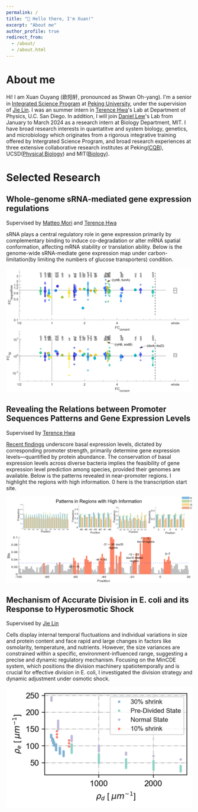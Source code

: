 ```yaml
---
permalink: /
title: "👋 Hello there, I'm Xuan!"
excerpt: "About me"
author_profile: true
redirect_from: 
  - /about/
  - /about.html
---
```


# About me
Hi! I am Xuan Ouyang (欧阳轩, pronounced as Shwan Oh-yang). I'm a senior in [Integrated Science Program](https://yuanpei.pku.edu.cn/en/education/interdisciplinarymajors/523215.htm) at [Peking University](https://english.pku.edu.cn/), under the supervision of [Jie Lin](https://cqb.pku.edu.cn/jlingroup/). I was an summer intern in [Terence Hwa](https://cqb.pku.edu.cn/jlingroup/)'s Lab at Department of Physics, U.C. San Diego. In addition, I will join [Daniel Lew](https://sites.google.com/view/lewlab/home)'s Lab from January to March 2024 as a research intern at Biology Department, MIT. I have broad research interests in quantatitve and system biology, genetics, and microbiology which originates from a rigorous integrative training offered by Intergrated Science Program, and broad research experiences at three extensive collaborative research institutes at Peking([CQB](https://cqb.pku.edu.cn/)), UCSD([Physical Biology](https://qbio.ucsd.edu/)) and MIT([Biology](https://biology.mit.edu/)).

# Selected Research

## Whole-genome sRNA-mediated gene expression regulations
Supervised by [Matteo Mori](https://scholar.google.it/citations?user=_4FUCVYAAAAJ&hl=it) and [Terence Hwa](https://scholar.google.it/citations?hl=it&user=L2SR_dkAAAAJ)

sRNA plays a central regulatory role in gene expression primarily by complementary binding to induce co-degradation or alter mRNA spatial conformation, affecting mRNA stability or translation ability. Below is the genome-wide sRNA-mediate gene expression map under carbon-limitation(by limiting the numbers of glucose transporters) condition.

<img src="../images/Genome_wide_sRNA.png" alt="Genome_wide_sRNA" style="zoom:80%;" /> 



## Revealing the Relations between Promoter Sequences Patterns and Gene Expression Levels
Supervised by [Terence Hwa](https://scholar.google.it/citations?hl=it&user=L2SR_dkAAAAJ)

[Recent findings](https://www.science.org/doi/abs/10.1126/science.abk2066) underscore basal expression levels, dictated by corresponding promoter strength, primarily determine gene expression levels—quantified by protein abundance. The conservation of basal expression levels across diverse bacteria implies the feasibility of gene expression level prediction among species, provided their genomes are available. Below is the patterns revealed in near-promoter regions. I highlight the regions with high information.  0 here is the transcription start site. 

<img src="../images/patterns.png" alt="patterns" style="zoom:80%;" />

## Mechanism of Accurate Division in E. coli and its Response to Hyperosmotic Shock
Supervised by [Jie Lin](https://cqb.pku.edu.cn/jlingroup/)

Cells display internal temporal fluctuations and individual variations in size and protein content and face rapid and large changes in factors like osmolarity, temperature, and nutrients. However, the size variances are constrained within a specific, environment-influenced range, suggesting a precise and dynamic regulatory mechanism. Focusing on the MinCDE system, which positions the division machinery spatiotemporally and is crucial for effective division in E. coli, I investigated the division strategy and dynamic adjustment under osmotic shock.

<img src="../images/minsystem_phase.png" alt="minsystem_phase" style="zoom:80%;" />
